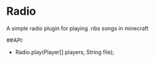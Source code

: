 # Radio
A simple radio plugin for playing .nbs songs in minecraft

##API:
- Radio.play(Player[] players, String file);
